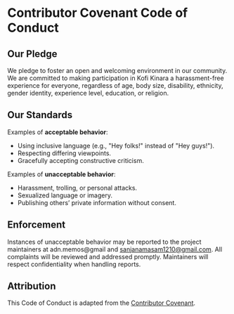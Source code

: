 # Contributor Covenant Code of Conduct

## Our Pledge

We pledge to foster an open and welcoming environment in our community. We are committed to making participation in Kofi Kinara a harassment-free experience for everyone, regardless of age, body size, disability, ethnicity, gender identity, experience level, education, or religion.

## Our Standards

Examples of **acceptable behavior**:

- Using inclusive language (e.g., "Hey folks!" instead of "Hey guys!").
- Respecting differing viewpoints.
- Gracefully accepting constructive criticism.

Examples of **unacceptable behavior**:

- Harassment, trolling, or personal attacks.
- Sexualized language or imagery.
- Publishing others’ private information without consent.

## Enforcement

Instances of unacceptable behavior may be reported to the project maintainers at adn.memos@gmail and sanjanamasam1210@gmail.com. All complaints will be reviewed and addressed promptly. Maintainers will respect confidentiality when handling reports.

## Attribution

This Code of Conduct is adapted from the [Contributor Covenant](https://www.contributor-covenant.org/version/2/1/code_of_conduct/).

